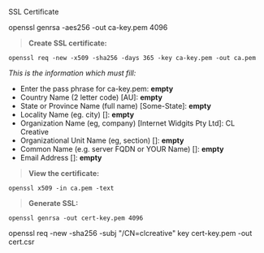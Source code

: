 SSL Certificate

openssl genrsa -aes256 -out ca-key.pem 4096

> **Create SSL certificate:**
```
openssl req -new -x509 -sha256 -days 365 -key ca-key.pem -out ca.pem
```

*This is the information which must fill:*
- Enter the pass phrase for ca-key.pem: **empty**
- Country Name (2 letter code) [AU]: **empty**
- State or Province Name (full name) [Some-State]: **empty**
- Locality Name (eg. city) []: **empty**
- Organization Name (eg, company) [Internet Widgits Pty Ltd]: CL Creative
- Organizational Unit Name (eg, section) []: **empty**
- Common Name (e.g. server FQDN or YOUR Name) []: **empty**
- Email Address []: **empty**

> **View the certificate:**
```
openssl x509 -in ca.pem -text
```

> **Generate SSL:**
```
openssl genrsa -out cert-key.pem 4096
```

openssl req -new -sha256 -subj "/CN=clcreative" key cert-key.pem -out cert.csr